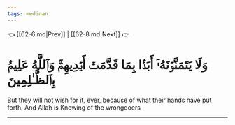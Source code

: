 ```yaml
---
tags: medinan
---
```


👈 [[62-6.md|Prev]] | [[62-8.md|Next]] 👉

# وَلَا يَتَمَنَّوۡنَهُۥٓ أَبَدَۢا بِمَا قَدَّمَتۡ أَيۡدِيهِمۡۚ وَٱللَّهُ عَلِيمُۢ بِٱلظَّـٰلِمِينَ

But they will not wish for it, ever, because of what their hands have put forth. And Allah is Knowing of the wrongdoers

---

